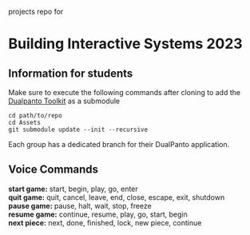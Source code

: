 projects repo for 
# Building Interactive Systems 2023 

## Information for students
Make sure to execute the following commands after cloning to add the [Dualpanto Toolkit](https://github.com/HassoPlattnerInstituteHCI/unity-dualpanto-framework)
as a submodule
```
cd path/to/repo
cd Assets
git submodule update --init --recursive
```

Each group has a dedicated branch for their DualPanto application.

## Voice Commands
**start game:** start, begin, play, go, enter   
**quit game:** quit, cancel, leave, end, close, escape, exit, shutdown   
**pause game:** pause, halt, wait, stop, freeze   
**resume game:** continue, resume, play, go, start, begin   
**next piece:** next, done, finished, lock, new piece, continue
